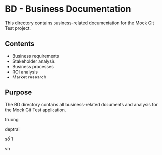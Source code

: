 # BD - Business Documentation

This directory contains business-related documentation for the Mock Git Test project.

## Contents
- Business requirements
- Stakeholder analysis
- Business processes
- ROI analysis
- Market research

## Purpose
The BD directory contains all business-related documents and analysis for the Mock Git Test application.

truong

deptrai

số 1 

vn
